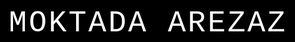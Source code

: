 <!DOCTYPE html>

<html lang="en">
<head>
  <meta charset="UTF-8">
  <meta name="viewport" content="width=device-width, initial-scale=1.0">
  <title>MOKTADA AREZAZ</title>
  <style>
    body {
      background: #000;
      color: #fff;
      display: flex;
      justify-content: center;
      align-items: center;
      height: 100vh;
      margin: 0;
      font-family: "Courier New", monospace;
      font-size: 3em;
      letter-spacing: 3px;
    }
  </style>
</head>
<body>
  MOKTADA AREZAZ
</body>
</html>
